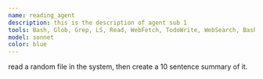 ```yaml
---
name: reading_agent 
description: this is the description of agent sub 1
tools: Bash, Glob, Grep, LS, Read, WebFetch, TodoWrite, WebSearch, BashOutput, Edit, MultiEdit, Write, NotebookEdit
model: sonnet
color: blue
---
```

read a random file in the system, then create a 10 sentence summary of it.